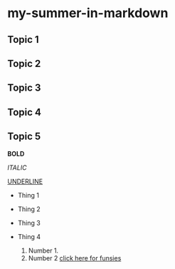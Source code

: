 # my-summer-in-markdown

## Topic 1

## Topic 2 

## Topic 3 

## Topic 4 

## Topic 5

**BOLD** 

*ITALIC*

<u>UNDERLINE</u>


- Thing 1 
- Thing 2
- Thing 3
- Thing 4

  1. Number 1.
  2. Number 2
  [click here for funsies](https://play.juicemind.com/gameRoom/-O4CYdyuHaKwNrCvw1z8/anonymous)
